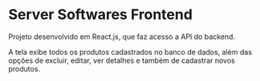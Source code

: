 # Server Softwares Frontend

Projeto desenvolvido em React.js, que faz acesso a API do backend.  

A tela exibe todos os produtos cadastrados no banco de dados, além das opções de excluir, editar, ver detalhes e também de cadastrar novos produtos.
